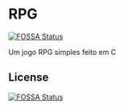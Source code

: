 # RPG
[![FOSSA Status](https://app.fossa.io/api/projects/git%2Bgithub.com%2Fjos3s%2FRPG.svg?type=shield)](https://app.fossa.io/projects/git%2Bgithub.com%2Fjos3s%2FRPG?ref=badge_shield)

Um jogo RPG simples feito em C


## License
[![FOSSA Status](https://app.fossa.io/api/projects/git%2Bgithub.com%2Fjos3s%2FRPG.svg?type=large)](https://app.fossa.io/projects/git%2Bgithub.com%2Fjos3s%2FRPG?ref=badge_large)